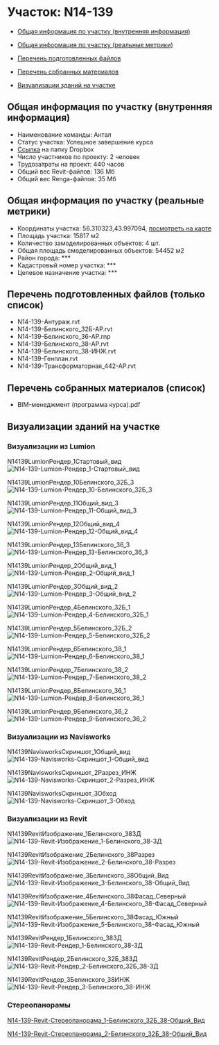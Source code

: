 # Участок: N14-139

* [Общая информация по участку (внутренняя информация)](#Chapter1)

* [Общая информация по участку (реальные метрики)](#Chapter2)

* [Перечень подготовленных файлов](#Chapter3)

* [Перечень собранных материалов](#Chapter4)

* [Визуализации зданий на участке](#Chapter6)

## <a id="Chapter1"></a> Общая информация по участку (внутренняя информация)
+ Наименование команды: Антал
+ Статус участка: Успешное завершение курса
+ [Ссылка](https://www.dropbox.com/sh/wvvgv1nw1iqred9/AADoeb_VERO_uuKUXnMs4-GWa/N14_139?dl=0) на папку Dropbox
+ Число участников по проекту: 2 человек
+ Трудозатраты на проект: 440 часов
+ Общий вес Revit-файлов: 136 Мб
+ Общий вес Renga-файлов: 35 Мб
## <a id="Chapter2"></a> Общая информация по участку (реальные метрики)
+ Координаты участка: 56.310323,43.997094, [посмотреть на карте](https://yandex.ru/maps/47/nizhny-novgorod/?ll=43.997094%2C56.310323&z=19)
+ Площадь участка: 15817 м2
+ Количество замоделированных объектов: 4 шт.
+ Общая площадь смоделированных объектов: 54452 м2
+ Район города: *** 
+ Кадастровый номер участка: *** 
+ Целевое назначение участка: *** 
## <a id="Chapter3"></a> Перечень подготовленных файлов (только список)
+ N14-139-Антураж.rvt
+ N14-139-Белинского_32Б-АР.rvt
+ N14-139-Белинского_36-АР.rnp
+ N14-139-Белинского_38-АР.rvt
+ N14-139-Белинского_38-ИНЖ.rvt
+ N14-139-Генплан.rvt
+ N14-139-Трансформаторная_442-АР.rvt
## <a id="Chapter4"></a> Перечень собранных материалов (список)
+ BIM-менеджмент (программа курса).pdf
## <a id="Chapter6"></a> Визуализации зданий на участке
### Визуализации из Lumion
N14139LumionРендер_1Стартовый_вид
![N14-139-Lumion-Рендер_1-Стартовый_вид](/Images/N14_139/N14-139-Lumion-Рендер_1-Стартовый_вид_Compressed.jpg)

N14139LumionРендер_10Белинского_32Б_3
![N14-139-Lumion-Рендер_10-Белинского_32Б_3](/Images/N14_139/N14-139-Lumion-Рендер_10-Белинского_32Б_3_Compressed.jpg)

N14139LumionРендер_11Общий_вид_3
![N14-139-Lumion-Рендер_11-Общий_вид_3](/Images/N14_139/N14-139-Lumion-Рендер_11-Общий_вид_3_Compressed.jpg)

N14139LumionРендер_12Общий_вид_4
![N14-139-Lumion-Рендер_12-Общий_вид_4](/Images/N14_139/N14-139-Lumion-Рендер_12-Общий_вид_4_Compressed.jpg)

N14139LumionРендер_13Белинского_36_3
![N14-139-Lumion-Рендер_13-Белинского_36_3](/Images/N14_139/N14-139-Lumion-Рендер_13-Белинского_36_3_Compressed.jpg)

N14139LumionРендер_2Общий_вид_1
![N14-139-Lumion-Рендер_2-Общий_вид_1](/Images/N14_139/N14-139-Lumion-Рендер_2-Общий_вид_1_Compressed.jpg)

N14139LumionРендер_3Общий_вид_2
![N14-139-Lumion-Рендер_3-Общий_вид_2](/Images/N14_139/N14-139-Lumion-Рендер_3-Общий_вид_2_Compressed.jpg)

N14139LumionРендер_4Белинского_32Б_1
![N14-139-Lumion-Рендер_4-Белинского_32Б_1](/Images/N14_139/N14-139-Lumion-Рендер_4-Белинского_32Б_1_Compressed.jpg)

N14139LumionРендер_5Белинского_32Б_2
![N14-139-Lumion-Рендер_5-Белинского_32Б_2](/Images/N14_139/N14-139-Lumion-Рендер_5-Белинского_32Б_2_Compressed.jpg)

N14139LumionРендер_6Белинского_38_1
![N14-139-Lumion-Рендер_6-Белинского_38_1](/Images/N14_139/N14-139-Lumion-Рендер_6-Белинского_38_1_Compressed.jpg)

N14139LumionРендер_7Белинского_38_2
![N14-139-Lumion-Рендер_7-Белинского_38_2](/Images/N14_139/N14-139-Lumion-Рендер_7-Белинского_38_2_Compressed.jpg)

N14139LumionРендер_8Белинского_36_1
![N14-139-Lumion-Рендер_8-Белинского_36_1](/Images/N14_139/N14-139-Lumion-Рендер_8-Белинского_36_1_Compressed.jpg)

N14139LumionРендер_9Белинского_36_2
![N14-139-Lumion-Рендер_9-Белинского_36_2](/Images/N14_139/N14-139-Lumion-Рендер_9-Белинского_36_2_Compressed.jpg)

### Визуализации из Navisworks
N14139NavisworksСкриншот_1Общий_вид
![N14-139-Navisworks-Скриншот_1-Общий_вид](/Images/N14_139/N14-139-Navisworks-Скриншот_1-Общий_вид_Compressed.jpg)

N14139NavisworksСкриншот_2Разрез_ИНЖ
![N14-139-Navisworks-Скриншот_2-Разрез_ИНЖ](/Images/N14_139/N14-139-Navisworks-Скриншот_2-Разрез_ИНЖ_Compressed.jpg)

N14139NavisworksСкриншот_3Обход
![N14-139-Navisworks-Скриншот_3-Обход](/Images/N14_139/N14-139-Navisworks-Скриншот_3-Обход_Compressed.jpg)

### Визуализации из Revit
N14139RevitИзображение_1Белинского_383Д
![N14-139-Revit-Изображение_1-Белинского_38-3Д](/Images/N14_139/N14-139-Revit-Изображение_1-Белинского_38-3Д_Compressed.jpg)

N14139RevitИзображение_2Белинского_38Разрез
![N14-139-Revit-Изображение_2-Белинского_38-Разрез](/Images/N14_139/N14-139-Revit-Изображение_2-Белинского_38-Разрез_Compressed.jpg)

N14139RevitИзображение_3Белинского_38Общий_Вид
![N14-139-Revit-Изображение_3-Белинского_38-Общий_Вид](/Images/N14_139/N14-139-Revit-Изображение_3-Белинского_38-Общий_Вид_Compressed.jpg)

N14139RevitИзображение_4Белинского_38Фасад_Северный
![N14-139-Revit-Изображение_4-Белинского_38-Фасад_Северный](/Images/N14_139/N14-139-Revit-Изображение_4-Белинского_38-Фасад_Северный_Compressed.jpg)

N14139RevitИзображение_5Белинского_38Фасад_Южный
![N14-139-Revit-Изображение_5-Белинского_38-Фасад_Южный](/Images/N14_139/N14-139-Revit-Изображение_5-Белинского_38-Фасад_Южный_Compressed.jpg)

N14139RevitРендер_1Белинского_383Д
![N14-139-Revit-Рендер_1-Белинского_38-3Д](/Images/N14_139/N14-139-Revit-Рендер_1-Белинского_38-3Д_Compressed.jpg)

N14139RevitРендер_2Белинского_32Б_383Д
![N14-139-Revit-Рендер_2-Белинского_32Б_38-3Д](/Images/N14_139/N14-139-Revit-Рендер_2-Белинского_32Б_38-3Д_Compressed.jpg)

N14139RevitРендер_3Белинского_38ИНЖ
![N14-139-Revit-Рендер_3-Белинского_38-ИНЖ](/Images/N14_139/N14-139-Revit-Рендер_3-Белинского_38-ИНЖ_Compressed.jpg)

### Стереопанорамы
[N14-139-Revit-Стереопанорама_1-Белинского_32Б_38-Общий_Вид](https://pano.autodesk.com/pano.html?url=jpgs/46af4b22-161c-462b-a30b-395d06f21d08&version=2)

[N14-139-Revit-Стереопанорама_2-Белинского_32Б_38-Общий_Вид](https://pano.autodesk.com/pano.html?url=jpgs/737b6bc4-37e9-4428-beea-25be235dd341&version=2)

